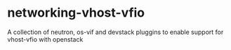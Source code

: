 # networking-vhost-vfio
A collection of neutron, os-vif and devstack pluggins to enable support for vhost-vfio with openstack

